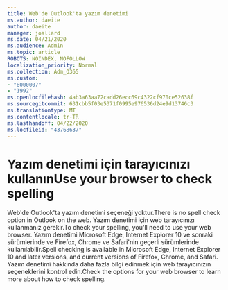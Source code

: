 ```yaml
---
title: Web'de Outlook'ta yazım denetimi
ms.author: daeite
author: daeite
manager: joallard
ms.date: 04/21/2020
ms.audience: Admin
ms.topic: article
ROBOTS: NOINDEX, NOFOLLOW
localization_priority: Normal
ms.collection: Adm_O365
ms.custom:
- "8000007"
- "1992"
ms.openlocfilehash: 4ab3a63aa72cadd26ecc69c4322cf970ce52638f
ms.sourcegitcommit: 631cbb5f03e5371f0995e976536d24e9d13746c3
ms.translationtype: MT
ms.contentlocale: tr-TR
ms.lasthandoff: 04/22/2020
ms.locfileid: "43768637"
---
```

# <a name="use-your-browser-to-check-spelling"></a><span data-ttu-id="715fc-102">Yazım denetimi için tarayıcınızı kullanın</span><span class="sxs-lookup"><span data-stu-id="715fc-102">Use your browser to check spelling</span></span>

<span data-ttu-id="715fc-103">Web'de Outlook'ta yazım denetimi seçeneği yoktur.</span><span class="sxs-lookup"><span data-stu-id="715fc-103">There is no spell check option in Outlook on the web.</span></span> <span data-ttu-id="715fc-104">Yazım denetimi için web tarayıcınızı kullanmanız gerekir.</span><span class="sxs-lookup"><span data-stu-id="715fc-104">To check your spelling, you'll need to use your web browser.</span></span> <span data-ttu-id="715fc-105">Yazım denetimi Microsoft Edge, Internet Explorer 10 ve sonraki sürümlerinde ve Firefox, Chrome ve Safari'nin geçerli sürümlerinde kullanılabilir.</span><span class="sxs-lookup"><span data-stu-id="715fc-105">Spell checking is available in Microsoft Edge, Internet Explorer 10 and later versions, and current versions of Firefox, Chrome, and Safari.</span></span> <span data-ttu-id="715fc-106">Yazım denetimi hakkında daha fazla bilgi edinmek için web tarayıcınızın seçeneklerini kontrol edin.</span><span class="sxs-lookup"><span data-stu-id="715fc-106">Check the options for your web browser to learn more about how to check spelling.</span></span>